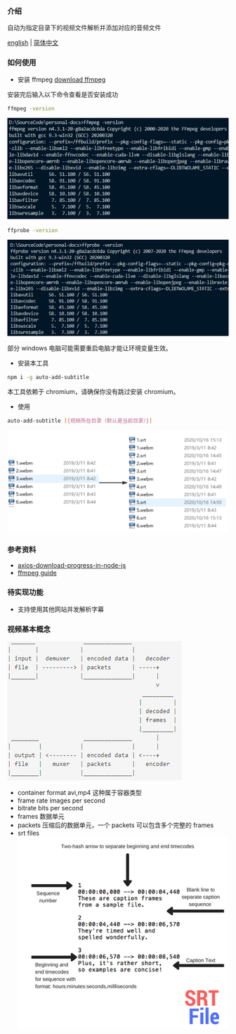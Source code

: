 ### 介绍

自动为指定目录下的视频文件解析并添加对应的音频文件

[english](./README.md) | [简体中文](./README.zh-cn.md)

### 如何使用

- 安装 ffmpeg
  [download ffmpeg](https://ffmpeg.org/download.html)

安装完后输入以下命令查看是否安装成功

```sh
ffmpeg -version
```

![](../../assets/2020-11-17-19-37-03.png)

```sh
ffprobe -version
```

![](../../assets/2020-11-17-19-37-58.png)

部分 windows 电脑可能需要重启电脑才能让环境变量生效。

- 安装本工具

```sh
npm i -g auto-add-subtitle
```

本工具依赖于 chromium，请确保你没有跳过安装 chromium。

- 使用

```sh
auto-add-subtitle [{视频所在目录（默认是当前目录）}]
```

![](../../assets/2020-10-20-11-39-51.png)

### 参考资料

- [axios-download-progress-in-node-js](https://futurestud.io/tutorials/axios-download-progress-in-node-js)
- [ffmpeg guide](https://gist.github.com/protrolium/e0dbd4bb0f1a396fcb55)

### 待实现功能

- 支持使用其他网站并发解析字幕

### 视频基本概念

![](../../assets/2020-10-12-17-13-28.png)

- container format
  avi,mp4 这种属于容器类型
- frame rate
  images per second
- bitrate
  bits per second
- frames
  数据单元
- packets
  压缩后的数据单元，一个 packets 可以包含多个完整的 frames
- srt files
  ![](../../assets/2020-10-15-09-22-12.png)
